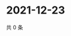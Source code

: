 # 2021-12-23

共 0 条

<!-- BEGIN WEIBO -->
<!-- 最后更新时间 Thu Dec 23 2021 15:14:50 GMT+0800 (China Standard Time) -->

<!-- END WEIBO -->
